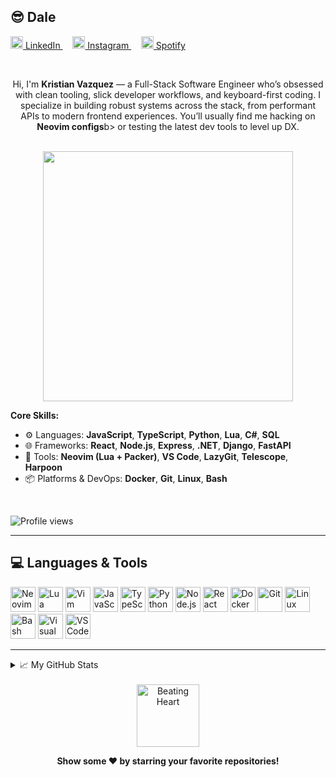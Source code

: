 ## 😎 Dale

<p align="left">
  <a href="https://www.linkedin.com/in/kristianvazquez1/" target="_blank">
    <img src="https://cdn.jsdelivr.net/gh/simple-icons/simple-icons/icons/linkedin.svg" alt="LinkedIn" width="20" /> LinkedIn
  </a>&nbsp;&nbsp;&nbsp;
  <a href="https://www.instagram.com/solorunner_kris/" target="_blank">
    <img src="https://cdn.jsdelivr.net/gh/simple-icons/simple-icons/icons/instagram.svg" alt="Instagram" width="20" /> Instagram
  </a>&nbsp;&nbsp;&nbsp;
  <a href="https://open.spotify.com/user/zomkill2k" target="_blank">
    <img src="https://cdn.jsdelivr.net/gh/simple-icons/simple-icons/icons/spotify.svg" alt="Spotify" width="20" /> Spotify
  </a>
</p>

<br>
<p align="center">
  Hi, I'm <b>Kristian Vazquez</b> — a Full-Stack Software Engineer who’s obsessed with clean tooling, slick developer workflows, and keyboard-first coding. I specialize in building robust systems across the stack, from performant APIs to modern frontend experiences. 
  You’ll usually find me hacking on <b>Neovim configs</b>b> or testing the latest dev tools to level up DX.
</p>


<br>

<div align="center">
  <img src="https://media0.giphy.com/media/v1.Y2lkPTc5MGI3NjExcDYwamxkZDFxOWJsMjh6Z3p0eDhheXc5aXMxcTh1d2M1NXRqOGJhZiZlcD12MV9pbnRlcm5hbF9naWZfYnlfaWQmY3Q9Zw/KEYEpIngcmXlHetDqz/giphy.gif" width="400"/>
</div>


**Core Skills:**
- ⚙️ Languages: **JavaScript**, **TypeScript**, **Python**, **Lua**, **C#**, **SQL**
- 🌐 Frameworks: **React**, **Node.js**, **Express**, **.NET**, **Django**, **FastAPI**
- 🧰 Tools: **Neovim (Lua + Packer)**, **VS Code**, **LazyGit**, **Telescope**, **Harpoon**
- 📦 Platforms & DevOps: **Docker**, **Git**, **Linux**, **Bash**

<br>

![Profile views](https://komarev.com/ghpvc/?username=Ceaseless04&style=flat-square)

---

## 💻 Languages & Tools

<p>
  <img src="https://cdn.jsdelivr.net/gh/devicons/devicon/icons/neovim/neovim-original.svg" width="40" alt="Neovim"/>
  <img src="https://cdn.jsdelivr.net/gh/devicons/devicon/icons/lua/lua-original.svg" width="40" alt="Lua"/>
  <img src="https://cdn.jsdelivr.net/gh/devicons/devicon/icons/vim/vim-original.svg" width="40" alt="Vim"/>
  <img src="https://cdn.jsdelivr.net/gh/devicons/devicon/icons/javascript/javascript-original.svg" width="40" alt="JavaScript"/>
  <img src="https://cdn.jsdelivr.net/gh/devicons/devicon/icons/typescript/typescript-original.svg" width="40" alt="TypeScript"/>
  <img src="https://cdn.jsdelivr.net/gh/devicons/devicon/icons/python/python-original.svg" width="40" alt="Python"/>
  <img src="https://cdn.jsdelivr.net/gh/devicons/devicon/icons/nodejs/nodejs-original.svg" width="40" alt="Node.js"/>
  <img src="https://cdn.jsdelivr.net/gh/devicons/devicon/icons/react/react-original.svg" width="40" alt="React"/>
  <img src="https://cdn.jsdelivr.net/gh/devicons/devicon/icons/docker/docker-original.svg" width="40" alt="Docker"/>
  <img src="https://cdn.jsdelivr.net/gh/devicons/devicon/icons/git/git-original.svg" width="40" alt="Git"/>
  <img src="https://cdn.jsdelivr.net/gh/devicons/devicon/icons/linux/linux-original.svg" width="40" alt="Linux"/>
  <img src="https://cdn.jsdelivr.net/gh/devicons/devicon/icons/bash/bash-original.svg" width="40" alt="Bash"/>
  <img src="https://cdn.jsdelivr.net/gh/devicons/devicon/icons/visualstudio/visualstudio-plain.svg" width="40" alt="Visual Studio"/>
  <img src="https://cdn.jsdelivr.net/gh/devicons/devicon/icons/vscode/vscode-original.svg" width="40" alt="VS Code"/>
</p>

---

<details>
<summary>📈 My GitHub Stats</summary>
<br/>
<p align="center">
  <img src="https://github-readme-stats.vercel.app/api?username=Ceaseless04&show_icons=true&theme=gotham&include_all_commits=true&count_private=true"/>
  <br><br>
  <img src="https://streak-stats.demolab.com?user=Ceaseless04&theme=gotham&hide_border=true"/>
  <br><br>
  <img src="https://github-readme-stats.vercel.app/api/top-langs/?username=Ceaseless04&layout=compact&theme=gotham&langs_count=8"/>
</p>
</details>

<br/>

<div align="center">

<div align="center">

<img src="https://media4.giphy.com/media/v1.Y2lkPTc5MGI3NjExdno0dXNyZjNoand6dXRjYW14MG52bnZkZW55OXE2Y3ltMW90anA5MCZlcD12MV9pbnRlcm5hbF9naWZfYnlfaWQmY3Q9Zw/9YO1Zv9rPAGQg3bYLY/giphy.gif" width="100" alt="Beating Heart"/>

**Show some ❤️ by starring your favorite repositories!**

</div>

</div>
